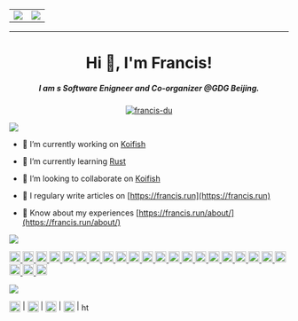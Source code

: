 <table>
  <tr>
    <td valign="top">
      <a href="https://francis.run" target="_blank">
        <img src="https://github-readme-stats.vercel.app/api?username=francis-du&show_icons=true&bg_color=30,e96443,904e95&title_color=fff&text_color=fff" />
      <a/>
    </td>
    <td valign="top">
      <a href="https://wakatime.com/@francis" target="_blank">
        <img src="https://github-readme-stats.vercel.app/api/wakatime?username=francis&bg_color=30,e96443,904e95&title_color=fff&text_color=fff" />
      <a/>
    </td>
  </tr>
</table>

--------------------------------------------------------------------

<h1 align="center">Hi 👋, I'm Francis!</h1>
<h5 align="center">I am s Software Enigneer and Co-organizer @GDG Beijing.</h5>

<p align="center"> <a href="https://github.com/francis-du"><img src="https://github-profile-trophy.vercel.app/?username=francis-du&margin-w=25" alt="francis-du" /></a> </p>


![](https://img.shields.io/badge/Live%20status-orange?style=for-the-badge)
- 🔭 I’m currently working on [Koifish](https://github.com/trisasnava/koifish)

- 🌱 I’m currently learning [Rust](https://www.rust-lang.org/learn)

- 👯 I’m looking to collaborate on [Koifish](https://github.com/trisasnava/koifish)

- 📝 I regulary write articles on [https://francis.run](https://francis.run)

- 📄 Know about my experiences [https://francis.run/about/](https://francis.run/about/)


![](https://img.shields.io/badge/Technique-orange?style=for-the-badge)
<p align="left"> <a href="https://circleci.com" target="_blank"> <img src="https://www.vectorlogo.zone/logos/circleci/circleci-icon.svg" alt="circleci" height="20" width="20"/> </a> <a href="https://www.docker.com/" target="_blank"> <img src="https://devicons.github.io/devicon/devicon.git/icons/docker/docker-original-wordmark.svg" alt="docker" height="20" width="20" </a> <a href="https://www.elastic.co" target="_blank"> <img src="https://www.vectorlogo.zone/logos/elastic/elastic-icon.svg" alt="elasticsearch" height="20" width="20"/> </a> <a href="https://git-scm.com/" target="_blank"> <img src="https://www.vectorlogo.zone/logos/git-scm/git-scm-icon.svg" alt="git" height="20" width="20"/> </a> <a href="https://grafana.com" target="_blank"> <img src="https://www.vectorlogo.zone/logos/grafana/grafana-icon.svg" alt="grafana" height="20" width="20"/> </a> <a href="https://graphql.org" target="_blank"> <img src="https://www.vectorlogo.zone/logos/graphql/graphql-icon.svg" alt="graphql" height="20" width="20"/> </a> <a href="https://hadoop.apache.org/" target="_blank"> <img src="https://www.vectorlogo.zone/logos/apache_hadoop/apache_hadoop-icon.svg" alt="hadoop" height="20" width="20"/> </a> <a href="https://heroku.com" target="_blank"> <img src="https://www.vectorlogo.zone/logos/heroku/heroku-icon.svg" alt="heroku" height="20" width="20"/> </a> <a href="https://hive.apache.org/" target="_blank"> <img src="https://www.vectorlogo.zone/logos/apache_hive/apache_hive-icon.svg" alt="hive" height="20" width="20"/> </a> <a href="https://gohugo.io/" target="_blank"> <img src="https://api.iconify.design/logos-hugo.svg" alt="hugo" height="20" width="20"/> </a> <a href="https://www.java.com" target="_blank"> <img src="https://devicons.github.io/devicon/devicon.git/icons/java/java-original-wordmark.svg" alt="java" height="20" width="20"/> </a> <a href="https://www.jenkins.io" target="_blank"> <img src="https://www.vectorlogo.zone/logos/jenkins/jenkins-icon.svg" alt="jenkins" height="20" width="20"/> </a> <a href="https://kafka.apache.org/" target="_blank"> <img src="https://www.vectorlogo.zone/logos/apache_kafka/apache_kafka-icon.svg" alt="kafka" height="20" width="20"/> </a> <a href="https://www.elastic.co/kibana" target="_blank"> <img src="https://www.vectorlogo.zone/logos/elasticco_kibana/elasticco_kibana-icon.svg" alt="kibana" height="20" width="20"/> </a> <a href="https://www.linux.org/" target="_blank"> <img src="https://devicons.github.io/devicon/devicon.git/icons/linux/linux-original.svg" alt="linux" height="20" width="20"/> </a> <a href="https://mariadb.org/" target="_blank"> <img src="https://www.vectorlogo.zone/logos/mariadb/mariadb-icon.svg" alt="mariadb" height="20" width="20"/> </a> <a href="https://www.mysql.com/" target="_blank"> <img src="https://devicons.github.io/devicon/devicon.git/icons/mysql/mysql-original-wordmark.svg" alt="mysql" height="20" width="20"/> </a> <a href="https://www.oracle.com/" target="_blank"> <img src="https://devicons.github.io/devicon/devicon.git/icons/oracle/oracle-original.svg" alt="oracle" height="20" width="20"/> </a> <a href="https://www.python.org" target="_blank"> <img src="https://devicons.github.io/devicon/devicon.git/icons/python/python-original.svg" alt="python" height="20" width="20"/> </a> <a href="https://www.rust-lang.org" target="_blank"> <img src="https://devicons.github.io/devicon/devicon.git/icons/rust/rust-plain.svg" alt="rust" height="20" width="20"/> </a> <a href="https://www.scala-lang.org" target="_blank"> <img src="https://devicons.github.io/devicon/devicon.git/icons/scala/scala-original-wordmark.svg" alt="scala" height="20" width="20"/> </a> <a href="https://spring.io/" target="_blank"> <img src="https://www.vectorlogo.zone/logos/springio/springio-icon.svg" alt="spring" height="20" width="20"/> </a> <a href="https://www.tensorflow.org" target="_blank"> <img src="https://www.vectorlogo.zone/logos/tensorflow/tensorflow-icon.svg" alt="tensorflow" height="20" width="20"/> </a> <a href="https://travis-ci.org" target="_blank"> <img src="https://www.vectorlogo.zone/logos/travis-ci/travis-ci-icon.svg" alt="travisci" height="20" width="20"/> </a> </p>

![](https://img.shields.io/badge/Connect-orange?style=for-the-badge)
<p align="left">
<a href="https://dev.to/francisdu" target="blank"><img align="center" src="https://cdn.jsdelivr.net/npm/simple-icons@3.0.1/icons/dev-dot-to.svg" alt="francisdu" height="20" width="20" /></a> | 
<a href="https://twitter.com/francis_run" target="blank"><img align="center" src="https://cdn.jsdelivr.net/npm/simple-icons@3.0.1/icons/twitter.svg" alt="francis_run" height="20" width="20" /></a> | 
<a href="https://linkedin.com/in/francis-du" target="blank"><img align="center" src="https://cdn.jsdelivr.net/npm/simple-icons@3.0.1/icons/linkedin.svg" alt="francis-du" height="20" width="20" /></a> | 
<a href="https://www.youtube.com/c/francisdu" target="blank"><img align="center" src="https://cdn.jsdelivr.net/npm/simple-icons@3.0.1/icons/youtube.svg" alt="francisdu" height="20" width="20" /></a> | 
<a href="/https://francis.run/index.xml" target="blank"><img align="center" src="https://cdn.jsdelivr.net/npm/simple-icons@3.0.1/icons/rss.svg" alt="https://francis.run/index.xml" height="15" width="15" /></a>
</p>
